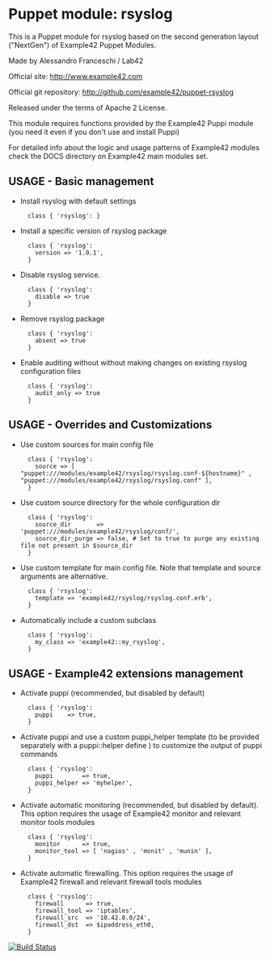 # Puppet module: rsyslog

This is a Puppet module for rsyslog based on the second generation layout ("NextGen") of Example42 Puppet Modules.

Made by Alessandro Franceschi / Lab42

Official site: http://www.example42.com

Official git repository: http://github.com/example42/puppet-rsyslog

Released under the terms of Apache 2 License.

This module requires functions provided by the Example42 Puppi module (you need it even if you don't use and install Puppi)

For detailed info about the logic and usage patterns of Example42 modules check the DOCS directory on Example42 main modules set.

## USAGE - Basic management

* Install rsyslog with default settings

        class { 'rsyslog': }

* Install a specific version of rsyslog package

        class { 'rsyslog':
          version => '1.0.1',
        }

* Disable rsyslog service.

        class { 'rsyslog':
          disable => true
        }

* Remove rsyslog package

        class { 'rsyslog':
          absent => true
        }

* Enable auditing without without making changes on existing rsyslog configuration files

        class { 'rsyslog':
          audit_only => true
        }


## USAGE - Overrides and Customizations
* Use custom sources for main config file 

        class { 'rsyslog':
          source => [ "puppet:///modules/example42/rsyslog/rsyslog.conf-${hostname}" , "puppet:///modules/example42/rsyslog/rsyslog.conf" ], 
        }


* Use custom source directory for the whole configuration dir

        class { 'rsyslog':
          source_dir       => 'puppet:///modules/example42/rsyslog/conf/',
          source_dir_purge => false, # Set to true to purge any existing file not present in $source_dir
        }

* Use custom template for main config file. Note that template and source arguments are alternative. 

        class { 'rsyslog':
          template => 'example42/rsyslog/rsyslog.conf.erb',
        }

* Automatically include a custom subclass

        class { 'rsyslog':
          my_class => 'example42::my_rsyslog',
        }


## USAGE - Example42 extensions management 
* Activate puppi (recommended, but disabled by default)

        class { 'rsyslog':
          puppi    => true,
        }

* Activate puppi and use a custom puppi_helper template (to be provided separately with a puppi::helper define ) to customize the output of puppi commands 

        class { 'rsyslog':
          puppi        => true,
          puppi_helper => 'myhelper', 
        }

* Activate automatic monitoring (recommended, but disabled by default). This option requires the usage of Example42 monitor and relevant monitor tools modules

        class { 'rsyslog':
          monitor      => true,
          monitor_tool => [ 'nagios' , 'monit' , 'munin' ],
        }

* Activate automatic firewalling. This option requires the usage of Example42 firewall and relevant firewall tools modules

        class { 'rsyslog':       
          firewall      => true,
          firewall_tool => 'iptables',
          firewall_src  => '10.42.0.0/24',
          firewall_dst  => $ipaddress_eth0,
        }


[![Build Status](https://travis-ci.org/example42/puppet-rsyslog.png?branch=master)](https://travis-ci.org/example42/puppet-rsyslog)
